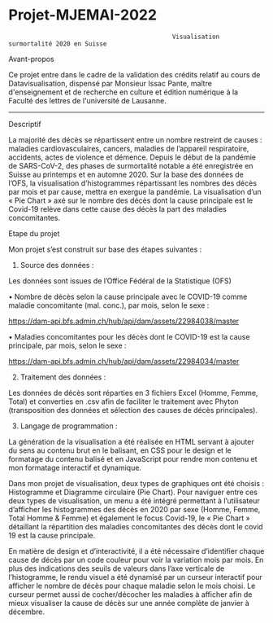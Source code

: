 # Projet-MJEMAI-2022
                                                 Visualisation surmortalité 2020 en Suisse 

Avant-propos

Ce projet entre dans le cadre de la validation des crédits relatif au cours de Datavisualisation, dispensé par Monsieur Issac Pante, maître d'enseignement et de recherche en culture et édition numérique à la Faculté des lettres de l'université de Lausanne.
________________________________________
Descriptif

La majorité des décès se répartissent entre un nombre restreint de causes : maladies cardiovasculaires, cancers, maladies de l’appareil respiratoire, accidents, actes de violence et démence. Depuis le début de la pandémie de SARS-CoV-2, des phases de surmortalité notable a été enregistrée en Suisse au printemps et en automne 2020. 
Sur la base des données de l’OFS, la visualisation d’histogrammes répartissant les nombres des décès par mois et par cause, mettra en exergue la pandémie. La visualisation d’un « Pie Chart » axé sur le nombre des décès dont la cause principale est le Covid-19 relève dans cette cause des décès la part des maladies concomitantes. 

Etape du projet

Mon projet s’est construit sur base des étapes suivantes : 

1.	Source des données :

Les données sont issues de l’Office Fédéral de la Statistique (OFS) 

•	Nombre de décès selon la cause principale avec le COVID-19 comme maladie concomitante (mal. conc.), par mois, selon le sexe :

  https://dam-api.bfs.admin.ch/hub/api/dam/assets/22984038/master

•	Maladies concomitantes pour les décès dont le COVID-19 est la cause principale, par mois, selon le sexe :

  https://dam-api.bfs.admin.ch/hub/api/dam/assets/22984034/master

2.	Traitement des données :

Les données de décès sont réparties en 3 fichiers Excel (Homme, Femme, Total) et converties en .csv afin de faciliter le traitement avec Phyton (transposition des données et sélection des causes de décès principales).  

3.	Langage de programmation :

La génération de la visualisation a été réalisée en HTML servant à ajouter du sens au contenu brut en le balisant, en CSS pour le design et le formatage du contenu balisé et en JavaScript pour rendre mon contenu et mon formatage interactif et dynamique. 

Dans mon projet de visualisation, deux types de graphiques ont été choisis : Histogramme et Diagramme circulaire (Pie Chart). 
Pour naviguer entre ces deux types de visualisation, un menu a été intégré permettant à l’utilisateur d’afficher les histogrammes des décès en 2020 par sexe (Homme, Femme, Total Homme & Femme) et également le focus Covid-19, le « Pie Chart » détaillant la répartition des maladies concomitantes des décès dont le covid 19 est la cause principale. 

En matière de design et d’interactivité, il a été nécessaire d’identifier chaque cause de décès par un code couleur pour voir la variation mois par mois. En plus des indications des seuils de valeurs dans l’axe verticale de l’histogramme, le rendu visuel a été dynamisé par un curseur interactif pour afficher le nombre de décès pour chaque maladie selon le mois choisi. Le curseur permet aussi de cocher/décocher les maladies à afficher afin de mieux visualiser la cause de décès sur une année complète de janvier à décembre.
